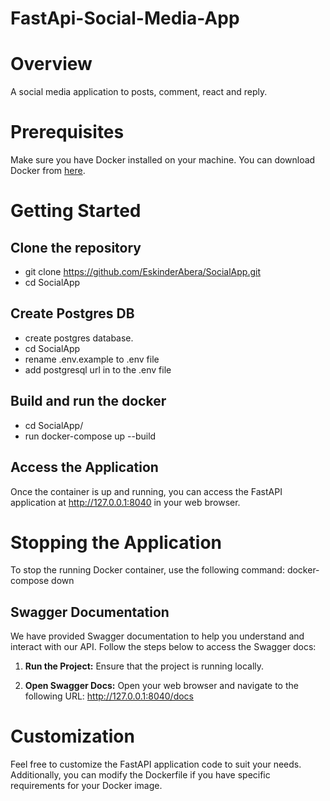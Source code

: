 # FastApi-Social-Media-App

# Overview

A social media application to posts, comment, react and reply.

# Prerequisites

Make sure you have Docker installed on your machine. You can download Docker from [here](https://www.docker.com/get-started/).

# Getting Started

## Clone the repository

- git clone https://github.com/EskinderAbera/SocialApp.git
- cd SocialApp

## Create Postgres DB

- create postgres database.
- cd SocialApp
- rename .env.example to .env file
- add postgresql url in to the .env file

## Build and run the docker

- cd SocialApp/
- run docker-compose up --build

## Access the Application

Once the container is up and running, you can access the FastAPI application at
http://127.0.0.1:8040 in your web browser.

# Stopping the Application

To stop the running Docker container, use the following command:
docker-compose down

## Swagger Documentation

We have provided Swagger documentation to help you understand and interact with our API. Follow the steps below to access the Swagger docs:

1. **Run the Project:**
   Ensure that the project is running locally.

2. **Open Swagger Docs:**
   Open your web browser and navigate to the following URL:
   http://127.0.0.1:8040/docs

# Customization

Feel free to customize the FastAPI application code to suit your needs. Additionally, you can modify the Dockerfile if you have specific requirements for your Docker image.
